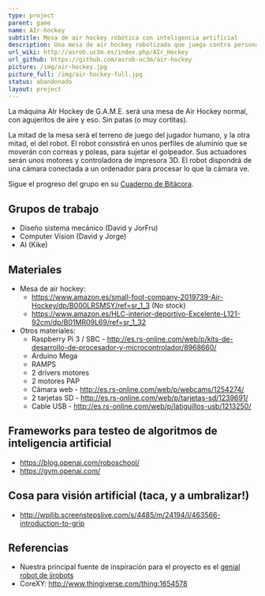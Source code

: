 ```yaml
---
type: project
parent: game
name: AIr-hockey
subtitle: Mesa de air hockey robótica con inteligencia artificial
description: Una mesa de air hockey robotizada que juega contra personas.
url_wiki: http://asrob.uc3m.es/index.php/AIr_Hockey
url_github: https://github.com/asrob-uc3m/air-hockey
picture: /img/air-hockey.jpg
picture_full: /img/air-hockey-full.jpg
status: abandonado
layout: project
---
```


La máquina AIr Hockey de G.A.M.E. será una mesa de Air Hockey normal, con agujeritos de aire y eso. Sin patas (o muy cortitas).

La mitad de la mesa será el terreno de juego del jugador humano, y la otra mitad, el del robot. El robot consistirá en unos perfiles de aluminio que se moverán con correas y poleas, para sujetar el golpeador. Sus actuadores serán unos motores y controladora de impresora 3D. El robot dispondrá de una cámara conectada a un ordenador para procesar lo que la cámara ve.

Sigue el progreso del grupo en su [Cuaderno de Bitácora](https://github.com/asrob-uc3m/air-hockey/wiki/Cuaderno-de-Bit%C3%A1cora).

## Grupos de trabajo

* Diseño sistema mecánico (David y JorFru)
* Computer Vision (David y Jorge)
* AI (Kike)

## Materiales

* Mesa de air hockey:
  * <https://www.amazon.es/small-foot-company-2019739-Air-Hockey/dp/B000LRSMSY/ref=sr_1_3> (No stock)
  * <https://www.amazon.es/HLC-interior-deportivo-Excelente-L121-92cm/dp/B01MR09L69/ref=sr_1_32>
* Otros materiales:
  *   Raspberry Pi 3 / SBC - <http://es.rs-online.com/web/p/kits-de-desarrollo-de-procesador-y-microcontrolador/8968660/>
  *   Arduino Mega
  *   RAMPS
  *   2 drivers motores
  *   2 motores PAP
  *   Cámara web - <http://es.rs-online.com/web/p/webcams/1254274/>
  *   2 tarjetas SD - <http://es.rs-online.com/web/p/tarjetas-sd/1239691/>
  *   Cable USB - <http://es.rs-online.com/web/p/latiguillos-usb/1213250/>

## Frameworks para testeo de algoritmos de inteligencia artificial

*   <https://blog.openai.com/roboschool/>
*   <https://gym.openai.com/>

## Cosa para visión artificial (taca, y a umbralizar!)

*   <http://wpilib.screenstepslive.com/s/4485/m/24194/l/463566-introduction-to-grip>

## Referencias

*   Nuestra principal fuente de inspiración para el proyecto es el
    [genial robot de jjrobots](http://www.jjrobots.com/air-hockey-robot-evo/)
*   CoreXY: <http://www.thingiverse.com/thing:1654578>
